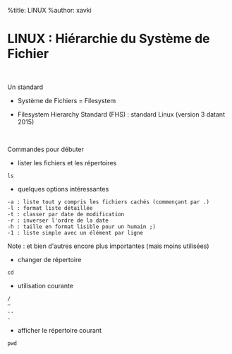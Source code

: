 %title: LINUX
%author: xavki


# LINUX : Hiérarchie du Système de Fichier


<br>

Un standard

* Système de Fichiers = Filesystem

* Filesystem Hierarchy Standard (FHS) : standard Linux (version 3 datant 2015)

<br>

Commandes pour débuter

* lister les fichiers et les répertoires

```
ls
```

* quelques options intéressantes

```
-a : liste tout y compris les fichiers cachés (commençant par .)
-l : format liste détaillée
-t : classer par date de modification
-r : inverser l'ordre de la date
-h : taille en format lisible pour un humain ;)
-1 : liste simple avec un élément par ligne
```

Note : et bien d'autres encore plus importantes (mais moins utilisées)

* changer de répertoire

```
cd
```

* utilisation courante

```
/
~
..
.
```

* afficher le répertoire courant

```
pwd
```




